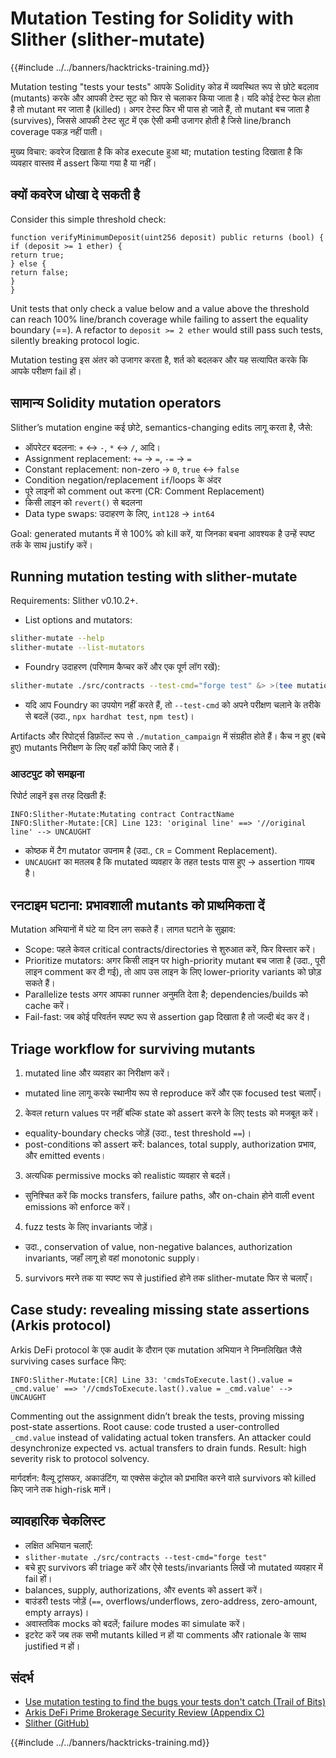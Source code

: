 # Mutation Testing for Solidity with Slither (slither-mutate)

{{#include ../../banners/hacktricks-training.md}}

Mutation testing "tests your tests" आपके Solidity कोड में व्यवस्थित रूप से छोटे बदलाव (mutants) करके और आपकी टेस्ट सूट को फिर से चलाकर किया जाता है। यदि कोई टेस्ट फेल होता है तो mutant मर जाता है (killed)। अगर टेस्ट फिर भी पास हो जाते हैं, तो mutant बच जाता है (survives), जिससे आपकी टेस्ट सूट में एक ऐसी कमी उजागर होती है जिसे line/branch coverage पकड़ नहीं पाती।

मुख्य विचार: कवरेज दिखाता है कि कोड execute हुआ था; mutation testing दिखाता है कि व्यवहार वास्तव में assert किया गया है या नहीं।

## क्यों कवरेज धोखा दे सकती है

Consider this simple threshold check:
```solidity
function verifyMinimumDeposit(uint256 deposit) public returns (bool) {
if (deposit >= 1 ether) {
return true;
} else {
return false;
}
}
```
Unit tests that only check a value below and a value above the threshold can reach 100% line/branch coverage while failing to assert the equality boundary (==). A refactor to `deposit >= 2 ether` would still pass such tests, silently breaking protocol logic.

Mutation testing इस अंतर को उजागर करता है, शर्त को बदलकर और यह सत्यापित करके कि आपके परीक्षण fail हों।

## सामान्य Solidity mutation operators

Slither’s mutation engine कई छोटे, semantics-changing edits लागू करता है, जैसे:
- ऑपरेटर बदलना: `+` ↔ `-`, `*` ↔ `/`, आदि।
- Assignment replacement: `+=` → `=`, `-=` → `=`
- Constant replacement: non-zero → `0`, `true` ↔ `false`
- Condition negation/replacement `if`/loops के अंदर
- पूरे लाइनों को comment out करना (CR: Comment Replacement)
- किसी लाइन को `revert()` से बदलना
- Data type swaps: उदाहरण के लिए, `int128` → `int64`

Goal: generated mutants में से 100% को kill करें, या जिनका बचना आवश्यक है उन्हें स्पष्ट तर्क के साथ justify करें।

## Running mutation testing with slither-mutate

Requirements: Slither v0.10.2+.

- List options and mutators:
```bash
slither-mutate --help
slither-mutate --list-mutators
```
- Foundry उदाहरण (परिणाम कैप्चर करें और एक पूर्ण लॉग रखें):
```bash
slither-mutate ./src/contracts --test-cmd="forge test" &> >(tee mutation.results)
```
- यदि आप Foundry का उपयोग नहीं करते हैं, तो `--test-cmd` को अपने परीक्षण चलाने के तरीके से बदलें (उदा., `npx hardhat test`, `npm test`)।

Artifacts और रिपोर्ट्स डिफ़ॉल्ट रूप से `./mutation_campaign` में संग्रहीत होते हैं। कैच न हुए (बचे हुए) mutants निरीक्षण के लिए वहाँ कॉपी किए जाते हैं।

### आउटपुट को समझना

रिपोर्ट लाइनें इस तरह दिखती हैं:
```text
INFO:Slither-Mutate:Mutating contract ContractName
INFO:Slither-Mutate:[CR] Line 123: 'original line' ==> '//original line' --> UNCAUGHT
```
- कोष्ठक में टैग mutator उपनाम है (उदा., `CR` = Comment Replacement).
- `UNCAUGHT` का मतलब है कि mutated व्यवहार के तहत tests पास हुए → assertion गायब है।

## रनटाइम घटाना: प्रभावशाली mutants को प्राथमिकता दें

Mutation अभियानों में घंटे या दिन लग सकते हैं। लागत घटाने के सुझाव:
- Scope: पहले केवल critical contracts/directories से शुरुआत करें, फिर विस्तार करें।
- Prioritize mutators: अगर किसी लाइन पर high-priority mutant बच जाता है (उदा., पूरी लाइन comment कर दी गई), तो आप उस लाइन के लिए lower-priority variants को छोड़ सकते हैं।
- Parallelize tests अगर आपका runner अनुमति देता है; dependencies/builds को cache करें।
- Fail-fast: जब कोई परिवर्तन स्पष्ट रूप से assertion gap दिखाता है तो जल्दी बंद कर दें।

## Triage workflow for surviving mutants

1) mutated line और व्यवहार का निरीक्षण करें।
- mutated line लागू करके स्थानीय रूप से reproduce करें और एक focused test चलाएँ।

2) केवल return values पर नहीं बल्कि state को assert करने के लिए tests को मजबूत करें।
- equality-boundary checks जोड़ें (उदा., test threshold `==`)।
- post-conditions को assert करें: balances, total supply, authorization प्रभाव, और emitted events।

3) अत्यधिक permissive mocks को realistic व्यवहार से बदलें।
- सुनिश्चित करें कि mocks transfers, failure paths, और on-chain होने वाली event emissions को enforce करें।

4) fuzz tests के लिए invariants जोड़ें।
- उदा., conservation of value, non-negative balances, authorization invariants, जहाँ लागू हो वहां monotonic supply।

5) survivors मरने तक या स्पष्ट रूप से justified होने तक slither-mutate फिर से चलाएँ।

## Case study: revealing missing state assertions (Arkis protocol)

Arkis DeFi protocol के एक audit के दौरान एक mutation अभियान ने निम्नलिखित जैसे surviving cases surface किए:
```text
INFO:Slither-Mutate:[CR] Line 33: 'cmdsToExecute.last().value = _cmd.value' ==> '//cmdsToExecute.last().value = _cmd.value' --> UNCAUGHT
```
Commenting out the assignment didn’t break the tests, proving missing post-state assertions. Root cause: code trusted a user-controlled `_cmd.value` instead of validating actual token transfers. An attacker could desynchronize expected vs. actual transfers to drain funds. Result: high severity risk to protocol solvency.

मार्गदर्शन: वैल्यू ट्रांसफर, अकाउंटिंग, या एक्सेस कंट्रोल को प्रभावित करने वाले survivors को killed किए जाने तक high-risk मानें।

## व्यावहारिक चेकलिस्ट

- लक्षित अभियान चलाएँ:
- `slither-mutate ./src/contracts --test-cmd="forge test"`
- बचे हुए survivors की triage करें और ऐसे tests/invariants लिखें जो mutated व्यवहार में fail हों।
- balances, supply, authorizations, और events को assert करें।
- बाउंडरी tests जोड़ें (`==`, overflows/underflows, zero-address, zero-amount, empty arrays)।
- अवास्तविक mocks को बदलें; failure modes का simulate करें।
- इटरेट करें जब तक सभी mutants killed न हों या comments और rationale के साथ justified न हों।

## संदर्भ

- [Use mutation testing to find the bugs your tests don't catch (Trail of Bits)](https://blog.trailofbits.com/2025/09/18/use-mutation-testing-to-find-the-bugs-your-tests-dont-catch/)
- [Arkis DeFi Prime Brokerage Security Review (Appendix C)](https://github.com/trailofbits/publications/blob/master/reviews/2024-12-arkis-defi-prime-brokerage-securityreview.pdf)
- [Slither (GitHub)](https://github.com/crytic/slither)

{{#include ../../banners/hacktricks-training.md}}
